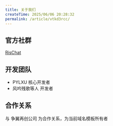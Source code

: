 ```yaml
---
title: 关于我们
createTime: 2025/06/06 20:28:32
permalink: /article/vtkd3rcc/
---
```

## 官方社群

[RisChat](https://qm.qq.com/q/3swohB3zsQ)

## 开发团队

- PYLXU 核心开发者
- 风吟残歌等人 开发者

## 合作关系

与 争翼再创公司 为合作关系，为当前域名模板所有者